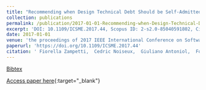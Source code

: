 ```yaml
---
title: "Recommending when Design Technical Debt Should be Self-Admitted"
collection: publications
permalink: /publication/2017-01-01-Recommending-when-Design-Technical-Debt-Should-be-Self-Admitted
excerpt: 'DOI: 10.1109/ICSME.2017.44, Scopus ID: 2-s2.0-85040591802, Cited by: 7'
date: 2017-01-01
venue: 'the proceedings of 2017 IEEE International Conference on Software Maintenance and Evolution, ICSME 2017, Shanghai, China, September 17-22, 2017'
paperurl: 'https://doi.org/10.1109/ICSME.2017.44'
citation: ' Fiorella Zampetti,  Cedric Noiseux,  Giuliano Antoniol,  Foutse Khomh,  Massimiliano Di Penta, &quot;Recommending when Design Technical Debt Should be Self-Admitted.&quot; the proceedings of 2017 IEEE International Conference on Software Maintenance and Evolution, ICSME 2017, Shanghai, China, September 17-22, 2017, 2017.'
---
```

[Bibtex](https://dblp.org/rec/bib/conf/icsm/ZampettiNAKP17)

[Access paper here](https://doi.org/10.1109/ICSME.2017.44){:target="_blank"}
